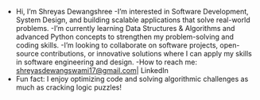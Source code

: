 - Hi, I’m Shreyas Dewangshree
-I’m interested in Software Development, System Design, and building scalable applications that solve real-world problems.
-I’m currently learning Data Structures & Algorithms and advanced Python concepts to strengthen my problem-solving and coding skills.
-I’m looking to collaborate on software projects, open-source contributions, or innovative solutions where I can apply my skills in software engineering and design.
-How to reach me: shreyasdewangswami17@gmail.com| LinkedIn
- Fun fact: I enjoy optimizing code and solving algorithmic challenges as much as cracking logic puzzles!

<!---
dewangshree/dewangshree is a ✨ special ✨ repository because its `README.md` (this file) appears on your GitHub profile.
You can click the Preview link to take a look at your changes.
--->

